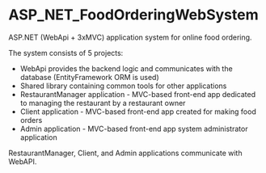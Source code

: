 # ASP_NET_FoodOrderingWebSystem
ASP.NET (WebApi + 3xMVC) application system for online food ordering.

The system consists of 5 projects: 
* WebApi provides the backend logic and communicates with the database (EntityFramework ORM is used)
* Shared library containing common tools for other applications
* RestaurantManager application - MVC-based front-end app dedicated to managing the restaurant by a restaurant owner
* Client application - MVC-based front-end app created for making food orders
* Admin application - MVC-based front-end app system administrator application

RestaurantManager, Client, and Admin applications communicate with WebAPI.
